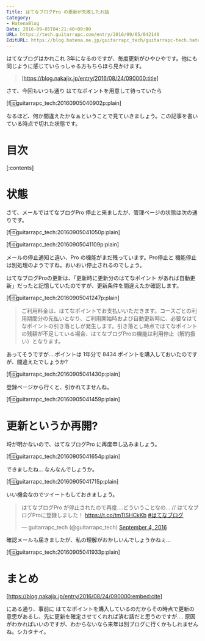 ```yaml
---
Title: はてなブログPro の更新が失敗したお話
Category:
- HatenaBlog
Date: 2016-09-05T04:21:40+09:00
URL: https://tech.guitarrapc.com/entry/2016/09/05/042140
EditURL: https://blog.hatena.ne.jp/guitarrapc_tech/guitarrapc-tech.hatenablog.com/atom/entry/10328749687182594243
---
```


はてなブログはかれこれ 3年になるのですが、毎度更新がひやひやです。他にも同じように感じていらっしゃる方もちらほら見かけます。

> [https://blog.nakajix.jp/entry/2016/08/24/090000:title]

さて、今回もいつも通り はてなポイントを用意して待っていたら

[f:id:guitarrapc_tech:20160905040902p:plain]

なるほど、何か間違えたかなぁということで見ていきましょう。この記事を書いている時点で切れた状態です。


# 目次

[:contents]

# 状態

さて、メールではてなブログPro 停止と来ましたが、管理ページの状態は次の通りです。

[f:id:guitarrapc_tech:20160905041050p:plain]

[f:id:guitarrapc_tech:20160905041109p:plain]

メールの停止通知と違い、Pro の機能がまだ残っています。Pro停止と 機能停止は別処理のようですね。おいおい停止されるのでしょう。

はてなブログProの更新は、「更新時に更新分のはてなポイント があれば自動更新」だったと記憶していたのですが、更新条件を間違えたか確認します。

[f:id:guitarrapc_tech:20160905041247p:plain]

> ご利用料金は、はてなポイントでお支払いいただきます。コースごとの利用期間分の先払いとなり、ご利用開始時および自動更新時に、必要なはてなポイントの引き落としが発生します。引き落とし時点ではてなポイントの残額が不足している場合、はてなブログProの機能は利用停止（解約扱い）となります。

あってそうですが....ポイントは 1年分で 8434 ポイントを購入しておいたのですが、間違えたでしょうか?

[f:id:guitarrapc_tech:20160905041430p:plain]

登録ページから行くと、引かれてませんね。

[f:id:guitarrapc_tech:20160905041459p:plain]

# 更新というか再開?

埒が明かないので、はてなブログPro に再度申し込みましょう。

[f:id:guitarrapc_tech:20160905041654p:plain]

できましたね... なんなんでしょうか。

[f:id:guitarrapc_tech:20160905041715p:plain]

いい機会なのでツイートもしておきましょう。

<blockquote class="twitter-tweet" data-lang="en"><p lang="ja" dir="ltr">はてなブログPro が停止されたので再度....どういうことなの... // はてなブログProに登録しました！ <a href="https://t.co/tmTlSHCkKb">https://t.co/tmTlSHCkKb</a> <a href="https://twitter.com/hashtag/%E3%81%AF%E3%81%A6%E3%81%AA%E3%83%96%E3%83%AD%E3%82%B0?src=hash">#はてなブログ</a></p>&mdash; guitarrapc_tech (@guitarrapc_tech) <a href="https://twitter.com/guitarrapc_tech/status/772513989557268480">September 4, 2016</a></blockquote>
<script async src="//platform.twitter.com/widgets.js" charset="utf-8"></script>

確認メールも届きましたが、私の理解がおかしいんでしょうかねぇ... 

[f:id:guitarrapc_tech:20160905041933p:plain]

# まとめ

[https://blog.nakajix.jp/entry/2016/08/24/090000:embed:cite]

にある通り、事前に はてなポイントを購入しているのだからその時点で更新の意思があるし、先に更新を確定させてくれれば済む話だと思うのですが.... 原因がわかればいいのですが、わからないなら来年は別ブログに行くかもしれませんね。シカタナイ。

